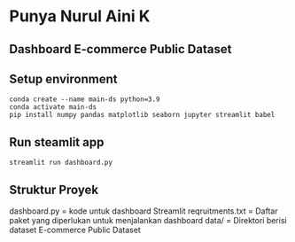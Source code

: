 # Punya Nurul Aini K

## Dashboard E-commerce Public Dataset

## Setup environment
```
conda create --name main-ds python=3.9
conda activate main-ds
pip install numpy pandas matplotlib seaborn jupyter streamlit babel
```

## Run steamlit app
```
streamlit run dashboard.py
```
## Struktur Proyek
dashboard.py = kode untuk dashboard Streamlit
reqruitments.txt = Daftar paket yang diperlukan untuk menjalankan dashboard
data/ = Direktori berisi dataset E-commerce Public Dataset
